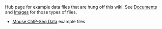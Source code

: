 <slot name="Datafiles/LinkBox" />

Hub page for example data files that are hung off this wiki.  See [Documents](/src/documents/index.md) and [Images](/src/images/index.md) for those types of files.

* [Mouse ChIP-Seq Data](/src/datafiles/mouse-chip-seq-data/index.md) example files
